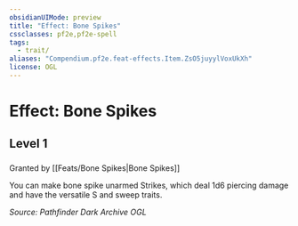 ```yaml
---
obsidianUIMode: preview
title: "Effect: Bone Spikes"
cssclasses: pf2e,pf2e-spell
tags:
  - trait/
aliases: "Compendium.pf2e.feat-effects.Item.ZsO5juyylVoxUkXh"
license: OGL
---
```

# Effect: Bone Spikes
## Level 1
### 






Granted by [[Feats/Bone Spikes|Bone Spikes]]

You can make bone spike unarmed Strikes, which deal 1d6 piercing damage and have the versatile S and sweep traits.

*Source: Pathfinder Dark Archive*
*OGL*